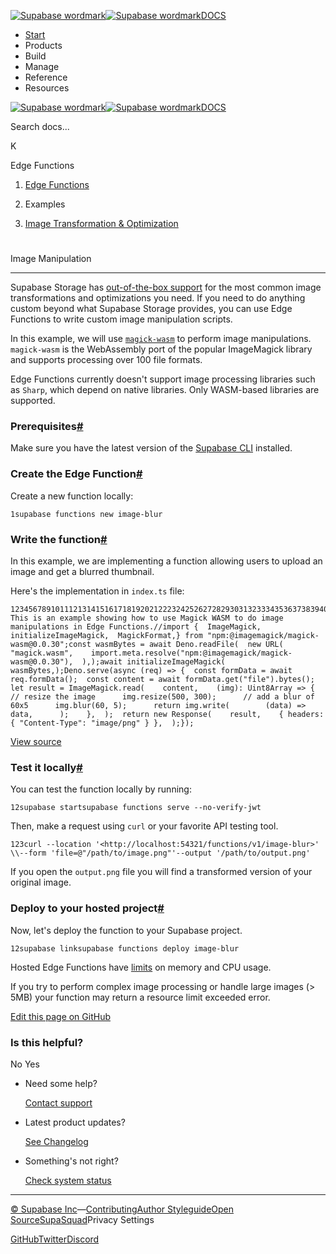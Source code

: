 [![Supabase wordmark](https://supabase.com/docs/_next/image?url=%2Fdocs%2Fsupabase-dark.svg&w=256&q=75&dpl=dpl_5BYG5BkQhU19GEfZfhcgAbeGcRQo)![Supabase wordmark](https://supabase.com/docs/_next/image?url=%2Fdocs%2Fsupabase-light.svg&w=256&q=75&dpl=dpl_5BYG5BkQhU19GEfZfhcgAbeGcRQo)DOCS](https://supabase.com/docs)

-   [Start](https://supabase.com/docs/guides/getting-started)
-   Products
-   Build
-   Manage
-   Reference
-   Resources

[![Supabase wordmark](https://supabase.com/docs/_next/image?url=%2Fdocs%2Fsupabase-dark.svg&w=256&q=75&dpl=dpl_5BYG5BkQhU19GEfZfhcgAbeGcRQo)![Supabase wordmark](https://supabase.com/docs/_next/image?url=%2Fdocs%2Fsupabase-light.svg&w=256&q=75&dpl=dpl_5BYG5BkQhU19GEfZfhcgAbeGcRQo)DOCS](https://supabase.com/docs)

Search docs...

K

Edge Functions

1.  [Edge Functions](https://supabase.com/docs/guides/functions)

3.  Examples

5.  [Image Transformation & Optimization](https://supabase.com/docs/guides/functions/examples/image-manipulation)

# 

Image Manipulation

* * *

Supabase Storage has [out-of-the-box support](https://supabase.com/docs/guides/storage/serving/image-transformations?queryGroups=language&language=js) for the most common image transformations and optimizations you need. If you need to do anything custom beyond what Supabase Storage provides, you can use Edge Functions to write custom image manipulation scripts.

In this example, we will use [`magick-wasm`](https://github.com/dlemstra/magick-wasm) to perform image manipulations. `magick-wasm` is the WebAssembly port of the popular ImageMagick library and supports processing over 100 file formats.

Edge Functions currently doesn't support image processing libraries such as `Sharp`, which depend on native libraries. Only WASM-based libraries are supported.

### Prerequisites[#](#prerequisites)

Make sure you have the latest version of the [Supabase CLI](https://supabase.com/docs/guides/cli#installation) installed.

### Create the Edge Function[#](#create-the-edge-function)

Create a new function locally:

```
1supabase functions new image-blur
```

### Write the function[#](#write-the-function)

In this example, we are implementing a function allowing users to upload an image and get a blurred thumbnail.

Here's the implementation in `index.ts` file:

```
1234567891011121314151617181920212223242526272829303132333435363738394041// This is an example showing how to use Magick WASM to do image manipulations in Edge Functions.//import {  ImageMagick,  initializeImageMagick,  MagickFormat,} from "npm:@imagemagick/magick-wasm@0.0.30";const wasmBytes = await Deno.readFile(  new URL(    "magick.wasm",    import.meta.resolve("npm:@imagemagick/magick-wasm@0.0.30"),  ),);await initializeImageMagick(  wasmBytes,);Deno.serve(async (req) => {  const formData = await req.formData();  const content = await formData.get("file").bytes();  let result = ImageMagick.read(    content,    (img): Uint8Array => {      // resize the image      img.resize(500, 300);      // add a blur of 60x5      img.blur(60, 5);      return img.write(        (data) => data,      );    },  );  return new Response(    result,    { headers: { "Content-Type": "image/png" } },  );});
```

[View source](https://github.com/supabase/supabase/blob/cb30f7be2dc31fa93dae25765a5fd28b9b2fa313/examples/edge-functions/supabase/functions/image-manipulation/index.ts)

### Test it locally[#](#test-it-locally)

You can test the function locally by running:

```
12supabase startsupabase functions serve --no-verify-jwt
```

Then, make a request using `curl` or your favorite API testing tool.

```
123curl --location '<http://localhost:54321/functions/v1/image-blur>' \\--form 'file=@"/path/to/image.png"'--output '/path/to/output.png'
```

If you open the `output.png` file you will find a transformed version of your original image.

### Deploy to your hosted project[#](#deploy-to-your-hosted-project)

Now, let's deploy the function to your Supabase project.

```
12supabase linksupabase functions deploy image-blur
```

Hosted Edge Functions have [limits](https://supabase.com/docs/guides/functions/limits) on memory and CPU usage.

If you try to perform complex image processing or handle large images (> 5MB) your function may return a resource limit exceeded error.

[Edit this page on GitHub](https://github.com/supabase/supabase/blob/master/apps/docs/content/guides/functions/examples/image-manipulation.mdx)

### Is this helpful?

No Yes

-   Need some help?
    
    [Contact support](https://supabase.com/support)
-   Latest product updates?
    
    [See Changelog](https://supabase.com/changelog)
-   Something's not right?
    
    [Check system status](https://status.supabase.com/)

* * *

[© Supabase Inc](https://supabase.com/)—[Contributing](https://github.com/supabase/supabase/blob/master/apps/docs/DEVELOPERS.md)[Author Styleguide](https://github.com/supabase/supabase/blob/master/apps/docs/CONTRIBUTING.md)[Open Source](https://supabase.com/open-source)[SupaSquad](https://supabase.com/supasquad)Privacy Settings

[GitHub](https://github.com/supabase/supabase)[Twitter](https://twitter.com/supabase)[Discord](https://discord.supabase.com/)